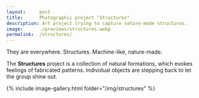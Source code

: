 ```yaml
---
layout:     post
title:      Photographic project "Structures"
description: Art project trying to capture nature-made structures.
image:      ./previews/structures.webp
permalink:  /structures/
---
```


They are everywhere. Structures. Machine-like, nature-made.

The **Structures** project is a collection of natural formations, which evokes feelings of fabricated patterns. Individual objects are stepping back to let the group shine out.

<div class="row">
    <article class="article col col-12 col-t-12">
    {% include image-gallery.html folder="/img/structures" %}
    </article>
</div>

